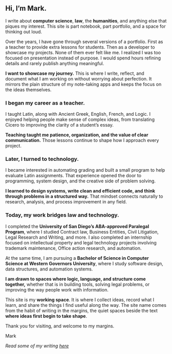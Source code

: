 <section class="about" aria-labelledby="about-title">
  <h1 id="about-title">Hi, I’m Mark.</h1>

  <p class="lede dropcap">
    I write about <strong>computer science</strong>, <strong>law</strong>, the
    <strong>humanities</strong>, and anything else that piques my interest. This
    site is part notebook, part portfolio, and a space for thinking out loud.
  </p>

  <p>
    Over the years, I have gone through several versions of a portfolio. First
    as a teacher to provide extra lessons for students. Then as a developer to
    showcase my projects. None of them ever felt like me. I realized I was too
    focused on presentation instead of purpose. I would spend hours refining
    details and rarely publish anything meaningful.
  </p>

  <div class="callout">
    <b>I want to showcase my journey.</b> This is where I write, reflect, and
    document what I am working on without worrying about perfection. It mirrors
    the plain structure of my note-taking apps and keeps the focus on the ideas
    themselves.
  </div>

  <h3>I began my career as a teacher.</h3>
  <p>
    I taught Latin, along with Ancient Greek, English, French, and Logic. I
    enjoyed helping people make sense of complex ideas, from translating Cicero
    to improving the clarity of a student’s essay.
  </p>
  <p class="beat">
    <strong
      >Teaching taught me patience, organization, and the value of clear
      communication.</strong
    >
    Those lessons continue to shape how I approach every project.
  </p>

  <h3>Later, I turned to technology.</h3>
  <p>
    I became interested in automating grading and built a small program to help
    evaluate Latin assignments. That experience opened the door to programming,
    system design, and the creative side of problem solving.
  </p>
  <p class="beat">
    <strong
      >I learned to design systems, write clean and efficient code, and think
      through problems in a structured way.</strong
    >
    That mindset connects naturally to research, analysis, and process
    improvement in any field.
  </p>

  <h3>Today, my work bridges law and technology.</h3>
  <p>
    I completed the
    <strong>University of San Diego’s ABA-approved Paralegal Program</strong>,
    where I studied Contract law, Business Entities, Civil Litigation, Legal
    Research and Writing, and more. I also completed an internship focused on
    intellectual property and legal technology projects involving trademark
    maintenance, Office action research, and automation.
  </p>
  <p>
    At the same time, I am pursuing a
    <strong
      >Bachelor of Science in Computer Science at Western Governors
      University</strong
    >, where I study software design, data structures, and automation systems.
  </p>
  <p class="beat">
    <strong
      >I am drawn to spaces where logic, language, and structure come
      together,</strong
    >
    whether that is in building tools, solving legal problems, or improving the
    way people work with information.
  </p>

  <p>
    This site is my <strong>working space</strong>. It is where I collect ideas,
    record what I learn, and share the things I find useful along the way. The site name comes from the habit of writing in the margins, the quiet spaces beside the text <strong>where ideas first begin to take shape</strong>.
  </p>

  <p class="muted">Thank you for visiting, and welcome to my margins.</p>
  <p class="sig">Mark</p>

  <p class="muted">
    <em>Read some of my writing <a href="#/articles">here</a></em>
  </p>
</section>
